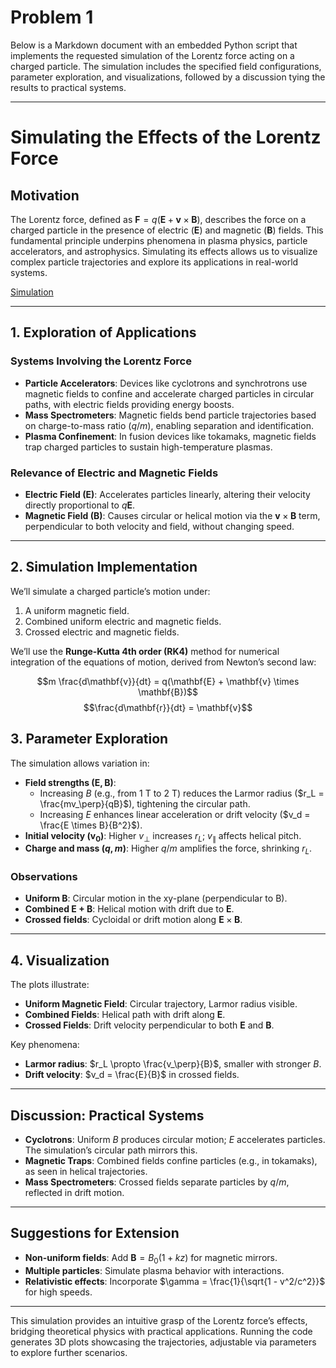 # Problem 1
Below is a Markdown document with an embedded Python script that implements the requested simulation of the Lorentz force acting on a charged particle. The simulation includes the specified field configurations, parameter exploration, and visualizations, followed by a discussion tying the results to practical systems.

---

# Simulating the Effects of the Lorentz Force

## Motivation
The Lorentz force, defined as $\mathbf{F} = q(\mathbf{E} + \mathbf{v} \times \mathbf{B})$, describes the force on a charged particle in the presence of electric ($\mathbf{E}$) and magnetic ($\mathbf{B}$) fields. This fundamental principle underpins phenomena in plasma physics, particle accelerators, and astrophysics. Simulating its effects allows us to visualize complex particle trajectories and explore its applications in real-world systems.

[Simulation](Problem_1.java)

---

## 1. Exploration of Applications

### Systems Involving the Lorentz Force
- **Particle Accelerators**: Devices like cyclotrons and synchrotrons use magnetic fields to confine and accelerate charged particles in circular paths, with electric fields providing energy boosts.
- **Mass Spectrometers**: Magnetic fields bend particle trajectories based on charge-to-mass ratio ($q/m$), enabling separation and identification.
- **Plasma Confinement**: In fusion devices like tokamaks, magnetic fields trap charged particles to sustain high-temperature plasmas.

### Relevance of Electric and Magnetic Fields
- **Electric Field ($\mathbf{E}$)**: Accelerates particles linearly, altering their velocity directly proportional to $q \mathbf{E}$.
- **Magnetic Field ($\mathbf{B}$)**: Causes circular or helical motion via the $\mathbf{v} \times \mathbf{B}$ term, perpendicular to both velocity and field, without changing speed.

---

## 2. Simulation Implementation

We’ll simulate a charged particle’s motion under:
1. A uniform magnetic field.
2. Combined uniform electric and magnetic fields.
3. Crossed electric and magnetic fields.

We’ll use the **Runge-Kutta 4th order (RK4)** method for numerical integration of the equations of motion, derived from Newton’s second law:  

$$m \frac{d\mathbf{v}}{dt} = q(\mathbf{E} + \mathbf{v} \times \mathbf{B})$$
$$\frac{d\mathbf{r}}{dt} = \mathbf{v}$$


## 3. Parameter Exploration
The simulation allows variation in:
- **Field strengths ($\mathbf{E}, \mathbf{B}$)**:
  - Increasing $B$ (e.g., from 1 T to 2 T) reduces the Larmor radius ($r_L = \frac{mv_\perp}{qB}$), tightening the circular path.
  - Increasing $E$ enhances linear acceleration or drift velocity ($v_d = \frac{E \times B}{B^2}$).
- **Initial velocity ($\mathbf{v}_0$)**: Higher $v_\perp$ increases $r_L$; $v_\parallel$ affects helical pitch.
- **Charge and mass ($q, m$)**: Higher $q/m$ amplifies the force, shrinking $r_L$.

### Observations
- **Uniform B**: Circular motion in the xy-plane (perpendicular to B).
- **Combined E + B**: Helical motion with drift due to $\mathbf{E}$.
- **Crossed fields**: Cycloidal or drift motion along $\mathbf{E} \times \mathbf{B}$.

---

## 4. Visualization
The plots illustrate:
- **Uniform Magnetic Field**: Circular trajectory, Larmor radius visible.
- **Combined Fields**: Helical path with drift along $\mathbf{E}$.
- **Crossed Fields**: Drift velocity perpendicular to both $\mathbf{E}$ and $\mathbf{B}$.

Key phenomena:
- **Larmor radius**: $r_L \propto \frac{v_\perp}{B}$, smaller with stronger $B$.
- **Drift velocity**: $v_d = \frac{E}{B}$ in crossed fields.

---

## Discussion: Practical Systems
- **Cyclotrons**: Uniform $B$ produces circular motion; $E$ accelerates particles. The simulation’s circular path mirrors this.
- **Magnetic Traps**: Combined fields confine particles (e.g., in tokamaks), as seen in helical trajectories.
- **Mass Spectrometers**: Crossed fields separate particles by $q/m$, reflected in drift motion.

---

## Suggestions for Extension
- **Non-uniform fields**: Add $\mathbf{B} = B_0 (1 + kz)$ for magnetic mirrors.
- **Multiple particles**: Simulate plasma behavior with interactions.
- **Relativistic effects**: Incorporate $\gamma = \frac{1}{\sqrt{1 - v^2/c^2}}$ for high speeds.

---

This simulation provides an intuitive grasp of the Lorentz force’s effects, bridging theoretical physics with practical applications. Running the code generates 3D plots showcasing the trajectories, adjustable via parameters to explore further scenarios.

